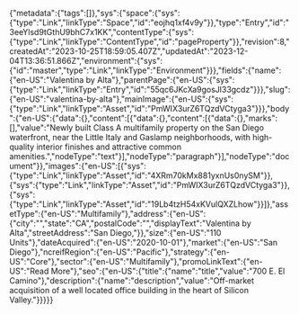 {"metadata":{"tags":[]},"sys":{"space":{"sys":{"type":"Link","linkType":"Space","id":"eojhq1xf4v9y"}},"type":"Entry","id":"3eeYlsd9tGthU9bhC7x1KK","contentType":{"sys":{"type":"Link","linkType":"ContentType","id":"pageProperty"}},"revision":8,"createdAt":"2023-10-25T18:59:05.407Z","updatedAt":"2023-12-04T13:36:51.866Z","environment":{"sys":{"id":"master","type":"Link","linkType":"Environment"}}},"fields":{"name":{"en-US":"Valentina by Alta"},"parentPage":{"en-US":{"sys":{"type":"Link","linkType":"Entry","id":"55qc6JKcXa9gosJl33gcdz"}}},"slug":{"en-US":"valentina-by-alta"},"mainImage":{"en-US":{"sys":{"type":"Link","linkType":"Asset","id":"PmWIX3urZ6TQzdVCtyga3"}}},"body":{"en-US":{"data":{},"content":[{"data":{},"content":[{"data":{},"marks":[],"value":"Newly built Class A multifamily property on the San Diego waterfront, near the Little Italy and Gaslamp neighborhoods, with high-quality interior finishes and attractive common amenities.","nodeType":"text"}],"nodeType":"paragraph"}],"nodeType":"document"}},"images":{"en-US":[{"sys":{"type":"Link","linkType":"Asset","id":"4XRm70kMx881yxnUs0nySM"}},{"sys":{"type":"Link","linkType":"Asset","id":"PmWIX3urZ6TQzdVCtyga3"}},{"sys":{"type":"Link","linkType":"Asset","id":"19Lb4tzH54xKVulQXZLhow"}}]},"assetType":{"en-US":"Multifamily"},"address":{"en-US":{"city":"","state":"CA","postalCode":"","displayText":"Valentina by Alta","streetAddress":"San Diego,"}},"size":{"en-US":"110 Units"},"dateAcquired":{"en-US":"2020-10-01"},"market":{"en-US":"San Diego"},"ncreifRegion":{"en-US":"Pacific"},"strategy":{"en-US":"Core"},"sector":{"en-US":"Multifamily"},"promoLinkText":{"en-US":"Read More"},"seo":{"en-US":{"title":{"name":"title","value":"700 E. El Camino"},"description":{"name":"description","value":"Off-market acquisition of a well located office building in the heart of Silicon Valley."}}}}}